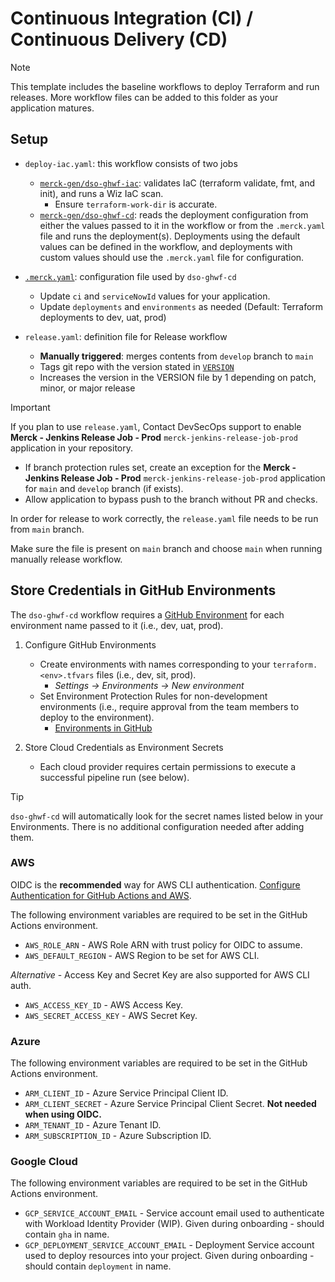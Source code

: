 # Continuous Integration (CI) / Continuous Delivery (CD)

> [!NOTE]  
> This template includes the baseline workflows to deploy Terraform and run releases. More workflow files can be added to this folder as your application matures.

## Setup

- `deploy-iac.yaml`: this workflow consists of two jobs
    - [`merck-gen/dso-ghwf-iac`](https://github.com/merck-gen/dso-ghwf-iac): validates IaC (terraform validate, fmt, and init), and runs a Wiz IaC scan.
        - Ensure `terraform-work-dir` is accurate.
    - [`merck-gen/dso-ghwf-cd`](https://github.com/merck-gen/dso-ghwf-cd): reads the deployment configuration from either the values passed to it in the workflow or from the `.merck.yaml` file and runs the deployment(s). Deployments using the default values can be defined in the workflow, and deployments with custom values should use the `.merck.yaml` file for configuration.

- [`.merck.yaml`](../../.merck.yaml): configuration file used by `dso-ghwf-cd`
    - Update `ci` and `serviceNowId` values for your application.
    - Update `deployments` and `environments` as needed (Default: Terraform deployments to dev, uat, prod)
  
- `release.yaml`: definition file for Release workflow
    - **Manually triggered**: merges contents from `develop` branch to `main`
    - Tags git repo with the version stated in [`VERSION`](VERSION)
    - Increases the version in the VERSION file by 1 depending on patch, minor, or major release

> [!IMPORTANT]  
> If you plan to use `release.yaml`, Contact DevSecOps support to enable **Merck - Jenkins Release Job - Prod** `merck-jenkins-release-job-prod` application in your repository. 
>   - If branch protection rules set, create an exception for the **Merck - Jenkins Release Job - Prod** `merck-jenkins-release-job-prod` application for `main` and `develop` branch (if exists).
>   - Allow application to bypass push to the branch without PR and checks.
> 
> In order for release to work correctly, the `release.yaml` file needs to be run from `main` branch. 
> 
> Make sure the file is present on `main` branch and choose `main` when running manually release workflow.

## Store Credentials in GitHub Environments

The `dso-ghwf-cd` workflow requires a [GitHub Environment](https://docs.github.com/en/actions/administering-github-actions/managing-environments-for-deployment#creating-an-environment) for each environment name passed to it (i.e., dev, uat, prod).

1. Configure GitHub Environments
    - Create environments with names corresponding to your `terraform.<env>.tfvars` files (i.e., dev, sit, prod).
        - *Settings -> Environments -> New environment*
    - Set Environment Protection Rules for non-development environments (i.e., require approval from the team members to deploy to the environment).
        - [Environments in GitHub](https://docs.github.com/en/actions/deployment/targeting-different-environments/using-environments-for-deployment)

2. Store Cloud Credentials as Environment Secrets
    - Each cloud provider requires certain permissions to execute a successful pipeline run (see below).

> [!TIP]  
> `dso-ghwf-cd` will automatically look for the secret names listed below in your Environments. There is no additional configuration needed after adding them.

### AWS
OIDC is the **recommended** way for AWS CLI authentication. [Configure Authentication for GitHub Actions and AWS](https://share.merck.com/pages/viewpage.action?pageId=1709183824).

The following environment variables are required to be set in the GitHub Actions environment.
- `AWS_ROLE_ARN` - AWS Role ARN with trust policy for OIDC to assume.
- `AWS_DEFAULT_REGION` - AWS Region to be set for AWS CLI.

*Alternative* - Access Key and Secret Key are also supported for AWS CLI auth.
- `AWS_ACCESS_KEY_ID` - AWS Access Key.
- `AWS_SECRET_ACCESS_KEY` - AWS Secret Key.

### Azure
The following environment variables are required to be set in the GitHub Actions environment.
- `ARM_CLIENT_ID` - Azure Service Principal Client ID.
- `ARM_CLIENT_SECRET` - Azure Service Principal Client Secret. **Not needed when using OIDC.**
- `ARM_TENANT_ID` - Azure Tenant ID.
- `ARM_SUBSCRIPTION_ID` - Azure Subscription ID.

### Google Cloud
The following environment variables are required to be set in the GitHub Actions environment.
- `GCP_SERVICE_ACCOUNT_EMAIL` - Service account email used to authenticate with Workload Identity Provider (WIP). Given during onboarding - should contain `gha` in name.
- `GCP_DEPLOYMENT_SERVICE_ACCOUNT_EMAIL` - Deployment Service account used to deploy resources into your project. Given during onboarding - should contain `deployment` in name.